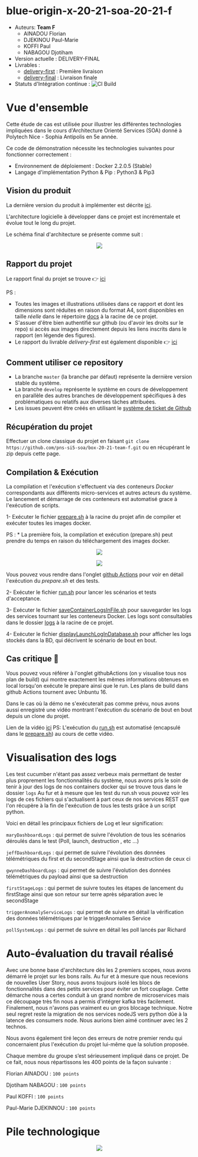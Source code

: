 # blue-origin-x-20-21-soa-20-21-f
* Auteurs: **Team F**
    * AINADOU Florian
    * DJEKINOU Paul-Marie
    * KOFFI Paul
    * NABAGOU Djotiham
* Version actuelle : DELIVERY-FINAL
* Livrables :
    * [delivery-first](https://github.com/pns-si5-soa/box-20-21-team-f/releases/tag/delivery-first) : Première livraison
    * [delivery-final](https://github.com/pns-si5-soa/box-20-21-team-f/releases/tag/delivery-final) : Livraison finale
* Statuts d'Intégration continue : ![CI Build](https://github.com/pns-si5-soa/box-20-21-team-f/workflows/CI/badge.svg?branch=master)
  
# Vue d'ensemble
 Cette étude de cas est utilisée pour illustrer les différentes technologies impliquées dans le cours d'Architecture Orienté Services (SOA) donné à Polytech Nice - Sophia Antipolis en 5e année.
 
 Ce code de démonstration nécessite les technologies suivantes pour fonctionner correctement :
       
   * Environnement de déploiement : Docker 2.2.0.5 (Stable)
   * Langage d'implémentation Python & Pip : Python3 & Pip3
   
   
  ## Vision du produit
  La dernière version du produit à implémenter est décrite  [ici](./docs/scope_final.pdf).
    
  L'architecture logicielle à développer dans ce projet est incrémentale et évolue tout le long du projet.
  
  Le schéma final d'architecture se présente comme suit : 
  <p align="center">
      <img src="./docs/final_architecture.png"/>
  </p>
  
 ## Rapport du projet
 Le rapport final du projet se trouve 👉 [ici](./docs/rapport-delivery-final.pdf)
 
 PS : 
 * Toutes les images et illustrations utilisées dans ce rapport et dont les dimensions sont réduites en raison du format A4, sont disponibles en taille *réelle* dans le répertoire [docs](./docs) à la racine de ce projet.
 * S'assuer d'être bien authentifié sur github (ou d'avoir les droits sur le repo) si accès aux images directement depuis les liens inscrits dans le rapport (en légende des figures).
 * Le rapport du livrable *delivery-first* est également disponible 👉 [ici](./docs/rapport-delivery-first.pdf)
 
 
  
  ## Comment utiliser ce repository
  * La branche `master` (la branche par défaut) représente la dernière version stable du système.
  * La branche `develop` représente le système en cours de développement en parallèle des autres branches de développement spécifiques à des problématiques ou relatifs aux diverses tâches attribuées.
  * Les issues peuvent être créés en utilisant le [système de ticket de Github](https://github.com/pns-si5-soa/blue-origin-x-20-21-soa-20-21-f/issues)
  
  ## Récupération du projet
  Effectuer un clone classique du projet en faisant ```git clone https://github.com/pns-si5-soa/box-20-21-team-f.git``` ou en récupérant le zip depuis cette page.
  
  ## Compilation & Exécution  
  La compilation et l'exécution s'effectuent via des conteneurs *Docker* correspondants aux différents micro-services et autres acteurs du système.
  Le lancement et démarrage de ces conteneurs est automatisé grace à l'exécution de scripts.
     
  1- Exécuter le fichier [prepare.sh](./prepare.sh) à la racine du projet afin de compiler et exécuter toutes les images docker.
  
  PS : 
    * La première fois, la compilation et exécution (prepare.sh) peut prendre du temps en raison du téléchargement des images docker.
    
  <p align="center">
    <img src="./docs/prepare.jpg"/>
  </p>

  <p align="center">
    <img src="./docs/run.jpg"/>
  </p>
  
  Vous pouvez vous rendre dans l'onglet [github Actions](https://github.com/pns-si5-soa/box-20-21-team-f/actions) pour voir en détail l'exécution du *prepare.sh* et des tests.
  
  2- Exécuter le fichier [run.sh](./run.sh) pour lancer les scénarios et tests d'acceptance.
  
  3- Exécuter le fichier [saveContainerLogsInFile.sh](./saveContainerLogsInFile.sh) pour sauvegarder les logs des services tournant sur les conteneurs Docker. Les logs sont consultables dans le dossier [logs](./logs) à la racine de ce projet.
 
  4- Exécuter le fichier [displayLaunchLogInDatabase.sh](./displayLaunchLogInDatabase.sh) pour afficher les logs stockés dans la BD, qui décrivent le scénario de bout en bout.    
  
  ## Cas critique :rotating_light:
  
  Vous pouvez vous référer à l'onglet githubActions (on y visualise tous nos plan de build) qui montre  exactement les mêmes informations obtenues en local lorsqu'on exécute
  le prepare ainsi que le run. Les plans de build dans github Actions tournent avec Unbuntu 16.
  
  Dans le cas où la démo ne s'exécuterait pas comme prévu, nous avons aussi enregistré une vidéo montrant l'exécution du scénario de bout en bout depuis un clone du projet.
  
  Lien de la vidéo   [ici](https://drive.google.com/file/d/1vHauYIWHht1rhoXpZi8_TIbUXu31Foak/view?usp=sharing)
  PS: L'exécution du [run.sh](./run.sh) est automatisé (encapsulé dans le [prepare.sh](./prepare.sh)) au cours de cette vidéo. 
  
  # Visualisation des logs
  
  Les test cucumber n'étant pas assez verbeux mais permettant de tester plus proprement les fonctionnalités du système, nous avons
  pris le soin de tenir à jour des logs de nos containers docker qui se trouve tous dans le dossier ```logs```
  Au fur et à mesure que les test du run.sh vous pouvez voir les logs de ces fichiers qui s'actualisent à part ceux de nos services REST
  que l'on récupère à la fin de l'exécution de tous les tests grâce à  un script python. 
  
 Voici en détail les principaux fichiers de Log et leur signification:
 
 ```maryDashboardLogs``` : qui permet de suivre l'évolution de tous les scénarios déroulés dans le test (Poll, launch, destruction , etc ...)
 
 ```jeffDashboardLogs``` : qui permet de suivre l'évolution des données télémétriques du first et du secondStage ainsi que la destruction de ceux ci
 
 ```gwynneDashboardLogs``` : qui permet de suivre l'évolution des données télémétriques du payload ainsi que sa destruction 
 
 ```firstStageLogs``` : qui permet de suivre toutes les étapes de lancement du firstStage ainsi que son retour sur terre après séparation avec le secondStage
 
 ```triggerAnomalyServiceLogs``` : qui permet de suivre en détail la vérification des données télémétriques par le triggerAnomalies Service

 ```pollSystemLogs``` : qui permet de suivre en détail les poll lancés par Richard
  
# Auto-évaluation du travail réalisé
  
  Avec une bonne base d'architecture dès les 2 premiers scopes, nous avons démarré le projet sur les bons rails. Au fur et à mesure que nous
  recevions de nouvelles User Story, nous avons toujours isolé les blocs de fonctionnalités dans des petits services pour éviter un fort couplage. Cette démarche 
  nous a certes conduit à un grand nombre de microservices mais ce découpage très fin nous a permis d'intégrer kafka très facilement. Finalement, nous n'avons pas vraiment eu
  un gros blocage technique. Notre seul regret reste la migration de nos services nodeJS vers python dûe à la latence des consumers node. Nous aurions bien aimé continuer avec
  les 2 technos. 
  
  Nous avons également tiré leçon des erreurs de notre premier rendu qui concernaient plus l'exécution du projet lui-même que la solution
  proposée.
    
  Chaque membre du groupe s’est sérieusement impliqué dans ce projet. De ce fait, nous nous répartissons les 400 points de la façon suivante :
    
  Florian AINADOU : ```100 points```
    
  Djotiham NABAGOU : ```100 points```
    
  Paul KOFFI  : ```100 points```
    
  Paul-Marie DJEKINNOU : ```100 points```
  
# Pile technologique
  
  <p align="center">
    <img src="./docs/stack.jpg"/>
  </p>
